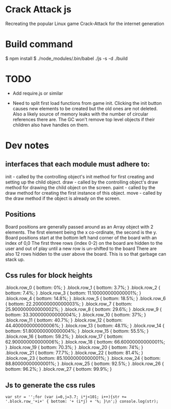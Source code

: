 # Crack Attack js

Recreating the popular Linux game Crack-Attack for the internet generation

# Build command

$ npm install
$ ./node_modules/.bin/babel ./js -s -d ./build

# TODO

* Add require.js or similar

* Need to split first load functions from game init.
	Clicking the init button causes new elements to be created but the old ones are not deleted.
	Also a likely source of memory leaks with the number of circular references there are.
	The GC won't remove top level objects if their children also have handles on them.

# Dev notes

## interfaces that each module must adhere to:

init - called by the controlling object's init method for first creating and setting up the child object.
draw - called by the controlling object's draw method for drawing the child object on the screen.
paint - called by the draw method for creating the first instance of this object.
move - called by the draw method if the object is already on the screen.

## Positions

Board positions are generally passed around as an Array object with 2 elements.
The first element being the x co-ordinate, the second is the y.
Board positions start at the bottom left hand corner of the board with an index of 0,0
The first three rows (index 0-2) on the board are hidden to the user and out of play until a new row is un-shifted to the board
There are also 12 rows hidden to the user above the board. This is so that garbage can stack up.


## Css rules for block heights

.block.row_0 { bottom: 0%; }
.block.row_1 { bottom: 3.7%; }
.block.row_2 { bottom: 7.4%; }
.block.row_3 { bottom: 11.100000000000001%; }
.block.row_4 { bottom: 14.8%; }
.block.row_5 { bottom: 18.5%; }
.block.row_6 { bottom: 22.200000000000003%; }
.block.row_7 { bottom: 25.900000000000002%; }
.block.row_8 { bottom: 29.6%; }
.block.row_9 { bottom: 33.300000000000004%; }
.block.row_10 { bottom: 37%; }
.block.row_11 { bottom: 40.7%; }
.block.row_12 { bottom: 44.400000000000006%; }
.block.row_13 { bottom: 48.1%; }
.block.row_14 { bottom: 51.800000000000004%; }
.block.row_15 { bottom: 55.5%; }
.block.row_16 { bottom: 59.2%; }
.block.row_17 { bottom: 62.900000000000006%; }
.block.row_18 { bottom: 66.60000000000001%; }
.block.row_19 { bottom: 70.3%; }
.block.row_20 { bottom: 74%; }
.block.row_21 { bottom: 77.7%; }
.block.row_22 { bottom: 81.4%; }
.block.row_23 { bottom: 85.10000000000001%; }
.block.row_24 { bottom: 88.80000000000001%; }
.block.row_25 { bottom: 92.5%; }
.block.row_26 { bottom: 96.2%; }
.block.row_27 { bottom: 99.9%; }


## Js to generate the css rules

    var str = '';for (var i=0,j=3.7; i*j<101; i++){str += '.block.row_'+i+' { bottom: '+ (i*j) + '%; }\n';} console.log(str);
